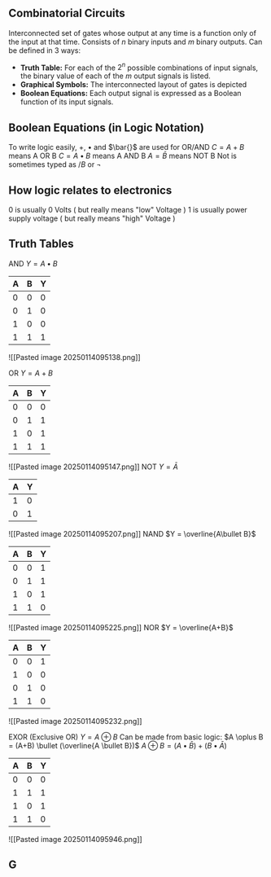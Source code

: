 ## Combinatorial Circuits
Interconnected set of gates whose output at any time is a function only of the input at that time.
Consists of $n$ binary inputs and $m$ binary outputs. Can be defined in 3 ways:
- **Truth Table:** For each of the $2^{n}$ possible combinations of input signals, the binary value of each of the $m$ output signals is listed.
- **Graphical Symbols:** The interconnected layout of gates is depicted
- **Boolean Equations:** Each output signal is expressed as a Boolean function of its input signals.

## Boolean Equations (in Logic Notation)
To write logic easily, $+$, $\bullet$  and  $\bar{}$  are used for OR/AND
$C = A + B$  means A OR B
$C = A \bullet B$   means A AND B
$A = \bar{B}$            means NOT B
Not is sometimes typed as $/B$ or $\neg$

## How logic relates to electronics
$0$ is usually $0$ Volts ( but really means "low" Voltage )
$1$ is usually power supply voltage ( but really means "high" Voltage )

## Truth Tables
AND
$Y = A \bullet B$

| A   | B   | Y   |
| --- | --- | --- |
| $0$ | $0$ | $0$ |
| $0$ | $1$ | $0$ |
| $1$ | $0$ | $0$ |
| $1$ | $1$ | $1$ |
![[Pasted image 20250114095138.png]]

OR
$Y = A+B$

| A   | B   | Y   |
| --- | --- | --- |
| $0$ | $0$ | $0$ |
| $0$ | $1$ | $1$ |
| $1$ | $0$ | $1$ |
| $1$ | $1$ | $1$ |
![[Pasted image 20250114095147.png]]
NOT
$Y = \bar{A}$

| A   | Y   |
| --- | --- |
| $1$ | $0$ |
| $0$ | $1$ |
![[Pasted image 20250114095207.png]]
NAND
$Y = \overline{A\bullet B}$

| A   | B   | Y   |
| --- | --- | --- |
| $0$ | $0$ | $1$ |
| $0$ | $1$ | $1$ |
| $1$ | $0$ | $1$ |
| $1$ | $1$ | $0$ |
![[Pasted image 20250114095225.png]]
NOR
$Y = \overline{A+B}$

| A   | B   | Y   |
| --- | --- | --- |
| $0$ | $0$ | $1$ |
| $1$ | $0$ | $0$ |
| $0$ | $1$ | $0$ |
| $1$ | $1$ | $0$ |
![[Pasted image 20250114095232.png]]

EXOR (Exclusive OR)
$Y = A \oplus B$ 
Can be made from basic logic:
$A \oplus B = (A+B) \bullet (\overline{A \bullet B})$
$A\oplus B = (A \bullet \bar{B}) + (B \bullet \bar{A})$

| A   | B   | Y   |
| --- | --- | --- |
| $0$ | $0$ | $0$ |
| $1$ | $1$ | $1$ |
| $1$ | $0$ | $1$ |
| $1$ | $1$ | $0$ |
![[Pasted image 20250114095946.png]]

## G